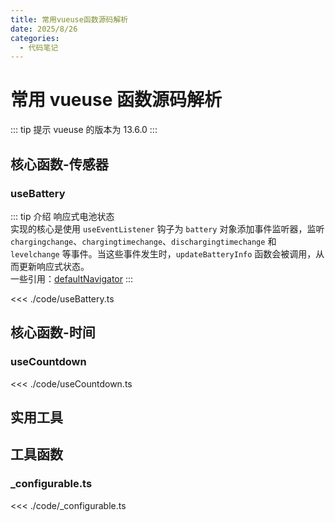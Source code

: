 ```yaml
---
title: 常用vueuse函数源码解析
date: 2025/8/26
categories:
  - 代码笔记
---
```


# 常用 vueuse 函数源码解析

::: tip 提示
vueuse 的版本为 13.6.0
:::

## 核心函数-传感器

### useBattery
::: tip 介绍
响应式电池状态  
实现的核心是使用 `useEventListener` 钩子为 `battery` 对象添加事件监听器，监听 `chargingchange`、`chargingtimechange`、`dischargingtimechange` 和 `levelchange` 等事件。当这些事件发生时，`updateBatteryInfo` 函数会被调用，从而更新响应式状态。  
一些引用：[defaultNavigator](#configurable-ts)
:::

<<< ./code/useBattery.ts

## 核心函数-时间

### useCountdown

<<< ./code/useCountdown.ts

## 实用工具

## 工具函数
### _configurable.ts

<<< ./code/_configurable.ts
